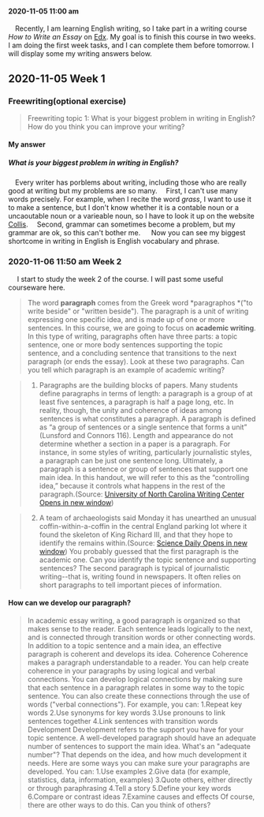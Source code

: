 #### 2020-11-05 11:00 am
&emsp;Recently, I am learning English writing, so I take part in a writing course *How to Write an Essay* on [Edx](https://courses.edx.org). My goal is to finish this course in two weeks. I am doing the first week tasks, and I can complete them before tomorrow. I will display some my writing answers below.

## 2020-11-05 Week 1
### Freewriting(optional exercise)
>Freewriting topic 1: What is your biggest problem in writing in English? How do you think you can improve your writing?

#### My answer
##### What is your biggest problem in writing in English?
&emsp;Every writer has porblems about writing, including those who are really good at writing but my problems are so many.
&emsp;First, I can't use many words precisely. For example, when I recite the word *grass*, I want to use it to make a sentence, but I don't know whether it is a contable noun or a uncaoutable noun or a varieable noun, so I have to look it up on the website [Collis](https://www.collinsdictionary.com/).
&emsp;Second, grammar can sometimes become a problem, but my grammar are ok, so this can't bother me.
&emsp; Now you can see my biggest shortcome in writing in English is 
English vocabulary and phrase. 

### 2020-11-06 11:50 am Week 2
&emsp; I start to study the week 2 of the course. I will past some useful courseware here.
>The word **paragraph** comes from the Greek word *paragraphos *("to write beside" or "written beside"). The paragraph is a unit of writing expressing one specific idea, and is made up of one or more sentences.
In this course, we are going to focus on **academic writing**. In this type of writing, paragraphs often have three parts: a topic sentence, one or more body sentences supporting the topic sentence, and a concluding sentence that transitions to the next paragraph (or ends the essay).
Look at these two paragraphs. Can you tell which paragraph is an example of academic writing?

>1.  Paragraphs are the building blocks of papers. Many students define paragraphs in terms of length: a paragraph is a group of at least five sentences, a paragraph is half a page long, etc. In reality, though, the unity and coherence of ideas among sentences is what constitutes a paragraph. A paragraph is defined as “a group of sentences or a single sentence that forms a unit” (Lunsford and Connors 116). Length and appearance do not determine whether a section in a paper is a paragraph. For instance, in some styles of writing, particularly journalistic styles, a paragraph can be just one sentence long. Ultimately, a paragraph is a sentence or group of sentences that support one main idea. In this handout, we will refer to this as the “controlling idea,” because it controls what happens in the rest of the paragraph.(Source: [University of North Carolina Writing Center Opens in new window](http://writingcenter.unc.edu/handouts/paragraphs/))

>2.  A team of archaeologists said Monday it has unearthed an unusual coffin-within-a-coffin in the central England parking lot where it found the skeleton of King Richard III, and that they hope to identify the remains within.(Source: [Science Daily Opens in new window](https://www.sciencedaily.com/releases/2013/07/130728221522.htm))
You probably guessed that the first paragraph is the academic one. Can you identify the topic sentence and supporting sentences?
The second paragraph is typical of journalistic writing--that is, writing found in newspapers. It often relies on short paragraphs to tell important pieces of information.

#### How can we develop our paragraph?
>In academic essay writing, a good paragraph is organized so that makes sense to the reader. Each sentence leads logically to the next, and is connected through transition words or other connecting words. In addition to a topic sentence and a main idea, an effective paragraph is coherent and develops its idea.
Coherence
Coherence  makes a paragraph understandable to a reader. You can help create coherence in your paragraphs by using logical and verbal connections. You can develop logical connections by making sure that each sentence in a paragraph relates in some way to the topic sentence. You can also create these connections through the use of words ("verbal connections"). For example, you can:
1.Repeat key words
2.Use synonyms for key words
3.Use pronouns to link sentences together
4.Link sentences with transition words 
Development
Development refers to the support you have for your topic sentence. A well-developed paragraph should have an adequate number of sentences to support the main idea. What's an "adequate number"? That depends on the idea, and how much development it needs. Here are some ways you can make sure your paragraphs are developed. You can:
1.Use examples 
2.Give data (for example, statistics, data, information, examples)
3.Quote others, either directly or through paraphrasing
4.Tell a story
5.Define your key words
6.Compare or contrast ideas
7.Examine causes and effects
Of course, there are other ways to do this. Can you think of others? 